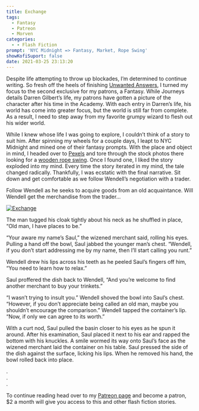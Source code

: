 ```yaml
---
title: Exchange
tags:
  - Fantasy
  - Patreon
  - Morven
categories:
  - - Flash Fiction
prompt: 'NYC Midnight => Fantasy, Market, Rope Swing'
showKofiSuport: false
date: 2021-03-25 23:13:20
---
```


Despite life attempting to throw up blockades, I’m determined to continue writing. So fresh off the heels of finishing [Unwanted Answers](/archives/2021/03/17/202103-drama/), I turned my focus to the second exclusive for my patrons, a Fantasy. While Journeys details Darren Gilbert’s life, my patrons have gotten a picture of the character after his time in the Academy. With each entry in Darren’s life, his world has come into greater focus, but the world is still far from complete. As a result, I need to step away from my favorite grumpy wizard to flesh out his wider world.<!-- more --> 

While I knew whose life I was going to explore, I couldn’t think of a story to suit him. After spinning my wheels for a couple days, I leapt to NYC Midnight and mined one of their fantasy prompts. With the place and object in mind, I headed over to [Pexels](https://www.pexels.com) and tore through the stock photos there looking for a [wooden rope swing](https://www.pexels.com/photo/brown-wooden-swing-759374/). Once I found one, I liked the story exploded into my mind. Every time the story iterated in my mind, the tale changed radically. Thankfully, I was ecstatic with the final narrative. Sit down and get comfortable as we follow Wendell’s negotiation with a trader.

Follow Wendell as he seeks to acquire goods from an old acquaintance. Will Wendell get the merchandise from the trader…

<div class="center">

[![Exchange](/images/patreon-flash-fiction/2021/exchange.png "Exchange")](https://www.patreon.com/posts/49214415)

</div>

The man tugged his cloak tightly about his neck as he shuffled in place, “Old man, I have places to be.” 

“Your aware my name’s Saul,” the wizened merchant said, rolling his eyes. Pulling a hand off the bowl, Saul jabbed the younger man’s chest. “Wendell, if you don’t start addressing me by my name, then I’ll start calling you runt.” 

Wendell drew his lips across his teeth as he peeled Saul’s fingers off him, “You need to learn how to relax.” 

Saul proffered the dish back to Wendell, “And you’re welcome to find another merchant to buy your trinkets.” 

“I wasn’t trying to insult you.” Wendell shoved the bowl into Saul’s chest. “However, if you don’t appreciate being called an old man, maybe you shouldn’t encourage the comparison.” Wendell tapped the container’s lip. “Now, if only we can agree to its worth.” 

With a curt nod, Saul pulled the basin closer to his eyes as he spun it around. After his examination, Saul placed it next to his ear and rapped the bottom with his knuckles. A smile wormed its way onto Saul’s face as the wizened merchant laid the container on his table. Saul pressed the side of the dish against the surface, licking his lips. When he removed his hand, the bowl rolled back into place.

<div class="center story-ellipses">

.</br>
.</br>
.</br>

</div>

<div>

To continue reading head over to my [Patreon page](https://www.patreon.com/posts/49214415) and become a patron, $2 a month will give you access to this and other flash fiction stories.

</div>